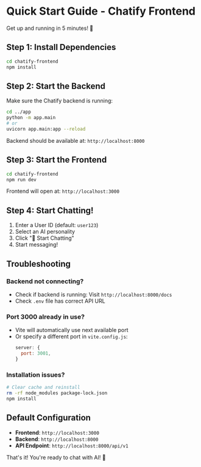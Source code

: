 # Quick Start Guide - Chatify Frontend

Get up and running in 5 minutes! 🚀

## Step 1: Install Dependencies

```bash
cd chatify-frontend
npm install
```

## Step 2: Start the Backend

Make sure the Chatify backend is running:

```bash
cd ../app
python -m app.main
# or
uvicorn app.main:app --reload
```

Backend should be available at: `http://localhost:8000`

## Step 3: Start the Frontend

```bash
cd chatify-frontend
npm run dev
```

Frontend will open at: `http://localhost:3000`

## Step 4: Start Chatting!

1. Enter a User ID (default: `user123`)
2. Select an AI personality
3. Click "🚀 Start Chatting"
4. Start messaging!

## Troubleshooting

### Backend not connecting?

- Check if backend is running: Visit `http://localhost:8000/docs`
- Check `.env` file has correct API URL

### Port 3000 already in use?

- Vite will automatically use next available port
- Or specify a different port in `vite.config.js`:
  ```javascript
  server: {
    port: 3001,
  }
  ```

### Installation issues?

```bash
# Clear cache and reinstall
rm -rf node_modules package-lock.json
npm install
```

## Default Configuration

- **Frontend**: `http://localhost:3000`
- **Backend**: `http://localhost:8000`
- **API Endpoint**: `http://localhost:8000/api/v1`

That's it! You're ready to chat with AI! 💬
